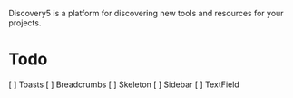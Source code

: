Discovery5 is a platform for discovering new tools and resources for your projects.

# Todo

[ ] Toasts
[ ] Breadcrumbs
[ ] Skeleton
[ ] Sidebar
[ ] TextField
